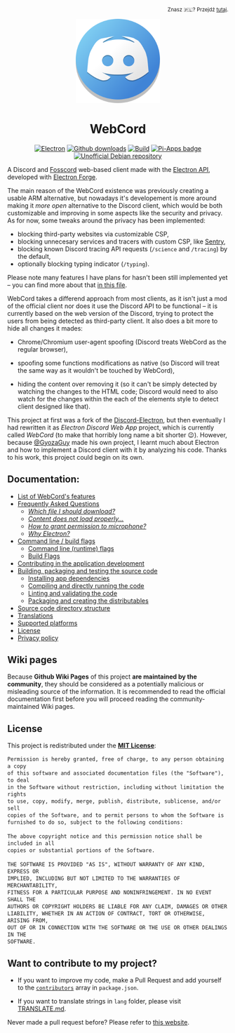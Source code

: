 <p align='right'><sub>
  Znasz 🇵🇱? Przejdź <a href='pl/Readme.md' title='Polski plik README'>tutaj</a>.
</sub></p>
<div align='center'>
<a href='https://github.com/SpacingBat3/WebCord' title="WebCord's GitHub Repository">
  <picture>
    <source srcset='https://raw.githubusercontent.com/SpacingBat3/WebCord/master/sources/assets/icons/app.png'>
    <img src='../sources/assets/icons/app.png' height='192' alt="WebCord Logo">
  </picture>
</a>

<!-- BEGIN Readable part of the Readme file. -->

# WebCord

[![Electron][badge1]][electron]
[![Github downloads][badge2]](https://github.com/SpacingBat3/WebCord/releases "Releases")
[![Build][badge3]](https://github.com/SpacingBat3/WebCord/actions/workflows/build.yml "Build state")
[![Pi-Apps badge][badge4]](https://github.com/Botspot/pi-apps "An app center with open source software for Raspberry Pi OS")
[![Unofficial Debian repository][badge5]](https://itai-nelken.github.io/Webcord_debian-repo/ "Unofficial Debian repository")
</div>

A Discord and [Fosscord] web-based client made with the [Electron API][electron],
developed with [Electron Forge][electron-forge].

The main reason of the WebCord existence was previously creating a usable ARM
alternative, but nowadays it's developement is more around making it *more open*
alternative to the Discord client, which would be both customizable and improving in some
aspects like the security and privacy. As for now, some tweaks around the
privacy has been implemented:

  - blocking third-party websites via customizable CSP,
  - blocking unnecesary services and tracers with custom CSP, like [Sentry],
  - blocking known Discord tracing API requests (`/science` and `/tracing`)
    by the default,
  - optionally blocking typing indicator (`/typing`).
  
Please note many features I have plans for hasn't been still implemented yet –
you can find more about that [in this file](Features.md).

WebCord takes a differend approach from most clients, as it isn't just a mod of
the official client nor does it use the Discord API to be functional – it is
currently based on the web version of the Discord, trying to protect the users
from being detected as third-party client. It also does a bit more to hide all
changes it mades:

  - Chrome/Chromium user-agent spoofing (Discord treats WebCord as the regular
    browser),

  - spoofing some functions modifications as native (so Discord will treat the
    same way as it wouldn't be touched by WebCord),

  - hiding the content over removing it (so it can't be simply detected by
    watching the changes to the HTML code; Discord would need to also watch for
    the changes within the each of the elements style to detect client designed
    like that).

This project at first was a fork of the [Discord-Electron], but then eventually
I had rewritten it as *Electron Discord Web App* project, which is currently
called *WebCord* (to make that horribly long name a bit shorter 😉). However,
because [@GyozaGuy](https://github.com/GyozaGuy) made his own project, I learnt
much about Electron and how to implement a Discord client with it by analyzing
his code. Thanks to his work, this project could begin on its own.

## Documentation:
- [List of WebCord's features](Features.md)
- [Frequently Asked Questions](FAQ.md)
  - *[Which file I should download?](FAQ.md#1-which-file-i-should-download)*
  - *[Content does not load properly...](FAQ.md#2-imagevideocontent-does-not-load-properly-is-there-anything-i-can-do-about-it)*
  - *[How to grant permission to microphone?](FAQ.md#3-how-to-get-a-microphone-permission-for-webcord)*
  - *[Why Electron?](FAQ.md#4-why-electron)*
- [Command line / build flags](Flags.md)
  - [Command line (runtime) flags](Flags.md#command-line-runtime-flags)
  - [Build Flags](Flags.md#build-flags)
- [Contributing in the application development](Contributing.md)
- [Building, packaging and testing the source code](Build.md)
  - [Installing app dependencies](Build.md#install-app-dependencies)
  - [Compiling and directly running the code](Build.md#compile-code-and-run-app-directly-without-packaging)
  - [Linting and validating the code](Build.md#run-linter-and-validate-the-code)
  - [Packaging and creating the distributables](Build.md#packaging-creating-distributables)
- [Source code directory structure](Files.md)
- [Translations](Translate.md)
- [Supported platforms](Support.md)
- [License](../LICENSE)
- [Privacy policy](Privacy.md)

## Wiki pages

Because **Github Wiki Pages** of this project **are maintained by the community**,
they should be considered as a potentially malicious or misleading source of the
information. It is recommended to read the official documentation first before
you will proceed reading the community-maintained Wiki pages.

## License
This project is redistributed under the **[MIT License][license]**:

	Permission is hereby granted, free of charge, to any person obtaining a copy
	of this software and associated documentation files (the "Software"), to deal
	in the Software without restriction, including without limitation the rights
	to use, copy, modify, merge, publish, distribute, sublicense, and/or sell
	copies of the Software, and to permit persons to whom the Software is
	furnished to do so, subject to the following conditions:

	The above copyright notice and this permission notice shall be included in all
	copies or substantial portions of the Software.

	THE SOFTWARE IS PROVIDED "AS IS", WITHOUT WARRANTY OF ANY KIND, EXPRESS OR
	IMPLIED, INCLUDING BUT NOT LIMITED TO THE WARRANTIES OF MERCHANTABILITY,
	FITNESS FOR A PARTICULAR PURPOSE AND NONINFRINGEMENT. IN NO EVENT SHALL THE
	AUTHORS OR COPYRIGHT HOLDERS BE LIABLE FOR ANY CLAIM, DAMAGES OR OTHER
	LIABILITY, WHETHER IN AN ACTION OF CONTRACT, TORT OR OTHERWISE, ARISING FROM,
	OUT OF OR IN CONNECTION WITH THE SOFTWARE OR THE USE OR OTHER DEALINGS IN THE
	SOFTWARE.

## Want to contribute to my project?

- If you want to improve my code, make a Pull Request and add yourself to the 
  [`contributors`][npm-docs] array in `package.json`.

- If you want to translate strings in `lang` folder, please visit
  [TRANSLATE.md](Translate.md).

Never made a pull request before? Please refer to [this website][makepr].

[badge1]: https://img.shields.io/github/package-json/dependency-version/SpacingBat3/WebCord/dev/electron?color=%236CB2BF&label=Electron
[badge2]: https://img.shields.io/github/downloads/SpacingBat3/WebCord/total.svg?label=Downloads&color=%236586B3
[badge3]: https://img.shields.io/github/workflow/status/SpacingBat3/WebCord/Run%20tests?label=Build&logo=github
[badge4]: https://img.shields.io/endpoint?url=https%3A%2F%2Fwebcord-pi-apps-badge-sypgxsowx4mj.runkit.sh%2F
[badge5]: https://img.shields.io/endpoint?url=https%3A%2F%2Fwebcord-debian-badge-toklg87kjpyo.runkit.sh%2F
[Sentry]: https://sentry.io "Application Monitoring and Error Tracking Software"
[Discord-Electron]: https://github.com/GyozaGuy/Discord-Electron "An Electron Discord app designed for use on Linux systems."
[npm-docs]: https://docs.npmjs.com/cli/v7/configuring-npm/package-json#people-fields-author-contributors "People Fields | NPM Documentation"
[makepr]: https://makeapullrequest.com/ "Make a Pull Request"
[electron]: https://www.electronjs.org/ "Build cross-platform desktop apps with JavaScript, HTML, and CSS."
[electron-forge]: https://www.electronforge.io/ "A complete tool for creating, publishing, and installing modern Electron applications."
[license]: ../LICENSE "WebCord license"
[Fosscord]: https://fosscord.com "Free, open source and selfhostable Discord compatible chat, voice and video platform."
